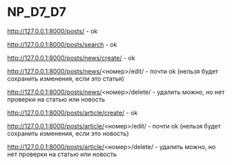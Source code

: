 # NP_D7_D7


http://127.0.0.1:8000/posts/ - ok

http://127.0.0.1:8000/posts/search - ok 


http://127.0.0.1:8000/posts/news/create/ - ok

http://127.0.0.1:8000/posts/news/<номер>/edit/ - почти ok (нельзя будет сохранить изменения, если это статья)

http://127.0.0.1:8000/posts/news/<номер>/delete/ - удалить можно, но нет проверки на статью или новость


http://127.0.0.1:8000/posts/article/create/ - ok

http://127.0.0.1:8000/posts/article/<номер>/edit/ - почти ok (нельзя будет сохранить изменения, если это новость)

http://127.0.0.1:8000/posts/article/<номер>/delete/ - удалить можно, но нет проверки на статью или новость
